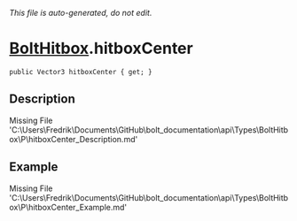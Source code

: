 *This file is auto-generated, do not edit.*

# [BoltHitbox](Types/BoltHitbox.md).hitboxCenter
`public Vector3 hitboxCenter { get; }`
## Description
Missing File 'C:\Users\Fredrik\Documents\GitHub\bolt_documentation\api\Types\BoltHitbox\P\hitboxCenter_Description.md'
## Example
Missing File 'C:\Users\Fredrik\Documents\GitHub\bolt_documentation\api\Types\BoltHitbox\P\hitboxCenter_Example.md'
